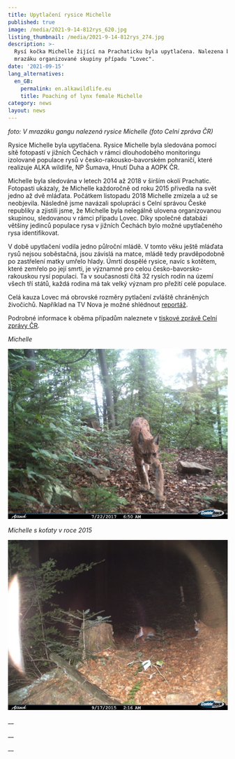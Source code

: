 ```yaml
---
title: Upytlačení rysice Michelle
published: true
image: /media/2021-9-14-812rys_620.jpg
listing_thumbnail: /media/2021-9-14-812rys_274.jpg
description: >-
  Rysí kočka Michelle žijící na Prachaticku byla upytlačena. Nalezena byla v
  mrazáku organizované skupiny případu "Lovec".
date: '2021-09-15'
lang_alternatives:
  en_GB:
    permalink: en.alkawildlife.eu
    title: Poaching of lynx female Michelle
category: news
layout: news
---
```

_foto: V mrazáku gangu nalezená rysice Michelle (foto Celní zpráva ČR)_

Rysice Michelle byla upytlačena. Rysice Michelle byla sledována pomocí sítě fotopastí v jižních Čechách v rámci dlouhodobého monitoringu izolované populace rysů v česko-rakousko-bavorském pohraničí, které realizuje ALKA wildlife, NP Šumava, Hnutí Duha  a AOPK ČR. 

Michelle byla sledována v letech 2014 až 2018 v širším okolí Prachatic. Fotopasti ukázaly, že Michelle každoročně od roku 2015 přivedla na svět jedno až dvě mláďata. Počátkem listopadu 2018 Michelle zmizela a už se neobjevila. Následně jsme navázali spolupráci s Celní správou České republiky a zjistili jsme, že Michelle byla nelegálně ulovena organizovanou skupinou, sledovanou v rámci případu Lovec.
 Díky společné databázi většiny jedinců populace rysa v jižních Čechách bylo možné upytlačeného rysa identifikovat. 

V době upytlačení vodila jedno půlroční mládě. V tomto věku ještě mláďata rysů nejsou soběstačná, jsou závislá na matce, mládě tedy pravděpodobně po zastřelení matky umřelo hlady. Úmrtí dospělé rysice, navíc s kotětem, které zemřelo po její smrti, je významné pro celou česko-bavorsko-rakouskou rysí populaci. Ta v současnosti čítá 32 rysích rodin na území všech tří států, každá rodina má tak velký význam pro přežití celé populace.

Celá kauza Lovec má obrovské rozměry pytlačení zvláště chráněných živočichů. Například na TV Nova je možné shlédnout [reportáž](https://tn.nova.cz/zpravodajstvi/clanek/444115-celni-sprava-gang-mel-vozit-lovce-na-sumavu-strilet-chraneneho-rysar?fbclid=IwAR2xMAtwWziKHS2EHSVlV3ZbSykZg6xkhlrXSsL04BwnSVkaCZovaWQW3eE). 

Podrobné informace k oběma případům naleznete v [tiskové zprávě Celní zprávy ČR](https://www.celnisprava.cz/cz/tiskove-zpravy/2021/Stranky/Lovec-%E2%80%93-razie-celn%C3%ADk%C5%AF-a-upytla%C4%8Den%C3%A1-rysice-na-%C5%A0umav%C4%9B-.aspx?fbclid=IwAR3AZEZ9lqUOnqe8pYlu8QtPbGKFQFKoQ94rjX6gQ9clKIFNaNFfzvodMMk).

_Michelle_

![](/media/65919276.jpg)

_Michelle s koťaty v roce 2015_

![](/media/65101911.jpg)

__

__

__
